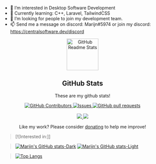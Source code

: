- 👀 I’m interested in Desktop Software Development
- 🌱 Currently learning: C++, Laravel, TailwindCSS
- 💞️ I’m looking for people to join my development team.
- 📫 Send me a message on discord: Marijn#5974 or join my discord: https://centralsoftware.dev/discord

<!---
Marijn17S/Marijn17S is a ✨ special ✨ repository because its `README.md` (this file) appears on your GitHub profile.
You can click the Preview link to take a look at your changes.
--->

<p align="center">
 <img width="100px" src="https://res.cloudinary.com/anuraghazra/image/upload/v1594908242/logo_ccswme.svg" align="center" alt="GitHub Readme Stats" />
 <h2 align="center">GitHub Stats</h2>
 <p align="center">These are my github stats!</p>
</p>
  <p align="center">
    <!--<a href="https://github.com/anuraghazra/github-readme-stats/actions">
      <img alt="Tests Passings" src="https://github.com/anuraghazra/github-readme-stats/workflows/Test/badge.svg" />
    </a>-->
    <a href="https://github.com/anuraghazra/github-readme-stats/graphs/contributors">
      <img alt="GitHub Contributors" src="https://img.shields.io/github/contributors/anuraghazra/github-readme-stats" />
    </a>
    <!--<a href="https://codecov.io/gh/anuraghazra/github-readme-stats">
      <img src="https://codecov.io/gh/anuraghazra/github-readme-stats/branch/master/graph/badge.svg" />
    </a> -->
    <a href="https://github.com/anuraghazra/github-readme-stats/issues">
      <img alt="Issues" src="https://img.shields.io/github/issues/anuraghazra/github-readme-stats?color=0088ff" />
    </a>
    <a href="https://github.com/anuraghazra/github-readme-stats/pulls">
      <img alt="GitHub pull requests" src="https://img.shields.io/github/issues-pr/anuraghazra/github-readme-stats?color=0088ff" />
    </a>
    <br />
    <br />
    <a href="https://a.paddle.com/v2/click/16413/119403?link=1227">
      <img src="https://img.shields.io/badge/Supported%20by-VSCode%20Power%20User%20%E2%86%92-gray.svg?colorA=655BE1&colorB=4F44D6&style=for-the-badge"/>
    </a>
    <a href="https://a.paddle.com/v2/click/16413/119403?link=2345">
      <img src="https://img.shields.io/badge/Supported%20by-Node%20Cli.com%20%E2%86%92-gray.svg?colorA=61c265&colorB=4CAF50&style=for-the-badge"/>
    </a>
  </p>

  <!--<p align="center">
    <a href="#demo">View Demo</a>
    ·
    <a href="https://github.com/anuraghazra/github-readme-stats/issues/new/choose">Report Bug</a>
    ·
    <a href="https://github.com/anuraghazra/github-readme-stats/issues/new/choose">Request Feature</a>
    ·
    <a href="https://github.com/anuraghazra/github-readme-stats/discussions">Ask Question</a>
  </p>-->
</p>

<p align="center">Like my work? Please consider <a href="https://www.paypal.me/CHANGEME">donating</a> to help me improve!</p>

> [![Interested in:]]

<!-- #### Responsive Card Theme -->

> [![Marijn's GitHub stats-Dark](https://github-readme-stats.vercel.app/api?username=Marijn17S&show_icons=true&theme=dark#gh-dark-mode-only)](https://github.com/Marijn17S/github-readme-stats#gh-dark-mode-only)
> [![Marijn's GitHub stats-Light](https://github-readme-stats.vercel.app/api?username=Marijn17S&show_icons=true&theme=default#gh-light-mode-only)](https://github.com/Marijn17S/marijn-stats#gh-light-mode-only)

> [![Top Langs](https://github-readme-stats.vercel.app/api/top-langs/?username=Marijn17S&layout=compact)](https://github.com/anuraghazra/github-readme-stats)

<!-- ### Demo

[![Top Langs](https://github-readme-stats.vercel.app/api/top-langs/?username=Marijn17S)](https://github.com/Marijn17S/marijn-stats)

-   Compact layout

[![Top Langs](https://github-readme-stats.vercel.app/api/top-langs/?username=Marijn17S&layout=compact)](https://github.com/Marijn17S/marijn-stats)

* * * -->
